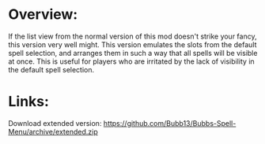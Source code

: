 # Overview:
If the list view from the normal version of this mod doesn't strike your fancy, this version very well might. This version emulates the slots from the default spell selection, and arranges them in such a way that all spells will be visible at once. This is useful for players who are irritated by the lack of visibility in the default spell selection. 

# Links:
Download extended version: https://github.com/Bubb13/Bubbs-Spell-Menu/archive/extended.zip
